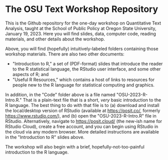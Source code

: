 # The OSU Text Workshop Repository

This is the Github repository for the one-day workshop on Quantitative Text Analysis, taught at the School of Public Policy at Oregon State University, January 19, 2023. Here you will find slides, data, computer code, reading materials, and other details about the workshop. 

Above, you will find (hopefully) intuitively-labeled folders containing those workshop materials. There are also two other documents: 

 - "Introduction to R," a set of (PDF-format) slides that introduce the reader to the R statistical language, the RStudio user interface, and some other aspects of R; and
 - "Useful R Resources," which contains a host of links to resources for people new to the R language for statistical computing and graphics. 

In addition, in the "Code" folder above is a file named "OSU-2023-R-Intro.R." That is a plain-text file that is a short, *very* basic introduction to the R language. The best thing to do with that file is to (a) download and install the local/desktop version of RStudio (available at https://posit.co/, formerly https://www.rstudio.com/), and (b) open the "OSU-2023-R-Intro.R" file in RStudio. Alternatively, navigate to https://posit.cloud/ (the new-ish name for RStudio Cloud), create a free account, and you can begin using RStudio in the cloud via any modern browser. More detailed instructions are available in the "Introduction to R" slides above.

The workshop will also begin with a brief, hopefully-not-too-painful introduction to the R language.

